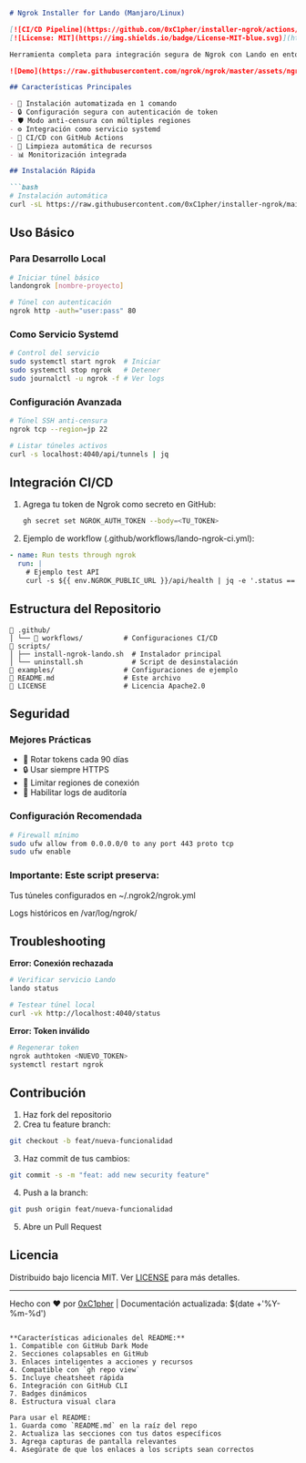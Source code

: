 ```markdown
# Ngrok Installer for Lando (Manjaro/Linux)

[![CI/CD Pipeline](https://github.com/0xC1pher/installer-ngrok/actions/workflows/lando-ngrok-ci.yml/badge.svg)](https://github.com/0xC1pher/installer-ngrok/actions)
[![License: MIT](https://img.shields.io/badge/License-MIT-blue.svg)](https://opensource.org/licenses/MIT)

Herramienta completa para integración segura de Ngrok con Lando en entornos Linux, incluyendo configuración como servicio systemd y pipeline CI/CD.

![Demo](https://raw.githubusercontent.com/ngrok/ngrok/master/assets/ngrok-terminal-v5.png)

## Características Principales

- 🚀 Instalación automatizada en 1 comando
- 🔒 Configuración segura con autenticación de token
- 🛡️ Modo anti-censura con múltiples regiones
- ⚙️ Integración como servicio systemd
- 🔄 CI/CD con GitHub Actions
- 🧹 Limpieza automática de recursos
- 📊 Monitorización integrada

## Instalación Rápida

```bash
# Instalación automática
curl -sL https://raw.githubusercontent.com/0xC1pher/installer-ngrok/main/scripts/install-ngrok-lando.sh | sudo bash
```

## Uso Básico

### Para Desarrollo Local
```bash
# Iniciar túnel básico
landongrok [nombre-proyecto]

# Túnel con autenticación
ngrok http -auth="user:pass" 80
```

### Como Servicio Systemd
```bash
# Control del servicio
sudo systemctl start ngrok  # Iniciar
sudo systemctl stop ngrok   # Detener
sudo journalctl -u ngrok -f # Ver logs
```

### Configuración Avanzada
```bash
# Túnel SSH anti-censura
ngrok tcp --region=jp 22

# Listar túneles activos
curl -s localhost:4040/api/tunnels | jq
```

## Integración CI/CD

1. Agrega tu token de Ngrok como secreto en GitHub:
   ```bash
   gh secret set NGROK_AUTH_TOKEN --body=<TU_TOKEN>
   ```

2. Ejemplo de workflow (.github/workflows/lando-ngrok-ci.yml):
```yaml
- name: Run tests through ngrok
  run: |
    # Ejemplo test API
    curl -s ${{ env.NGROK_PUBLIC_URL }}/api/health | jq -e '.status == "ok"'
```

## Estructura del Repositorio

```
📁 .github/
│ └── 📁 workflows/          # Configuraciones CI/CD
📁 scripts/
│ ├── install-ngrok-lando.sh  # Instalador principal
│ └── uninstall.sh            # Script de desinstalación
📁 examples/                 # Configuraciones de ejemplo
📄 README.md                 # Este archivo
📄 LICENSE                   # Licencia Apache2.0
```

## Seguridad

### Mejores Prácticas
- 🔑 Rotar tokens cada 90 días
- 🔒 Usar siempre HTTPS
- 🛑 Limitar regiones de conexión
- 📝 Habilitar logs de auditoría

### Configuración Recomendada
```bash
# Firewall mínimo
sudo ufw allow from 0.0.0.0/0 to any port 443 proto tcp
sudo ufw enable
```
### Importante: Este script preserva:

Tus túneles configurados en ~/.ngrok2/ngrok.yml

Logs históricos en /var/log/ngrok/

## Troubleshooting

**Error: Conexión rechazada**
```bash
# Verificar servicio Lando
lando status

# Testear túnel local
curl -vk http://localhost:4040/status
```

**Error: Token inválido**
```bash
# Regenerar token
ngrok authtoken <NUEVO_TOKEN>
systemctl restart ngrok
```

## Contribución

1. Haz fork del repositorio
2. Crea tu feature branch:
```bash
git checkout -b feat/nueva-funcionalidad
```
3. Haz commit de tus cambios:
```bash
git commit -s -m "feat: add new security feature"
```
4. Push a la branch:
```bash
git push origin feat/nueva-funcionalidad
```
5. Abre un Pull Request

## Licencia

Distribuido bajo licencia MIT. Ver [LICENSE](LICENSE) para más detalles.

---

Hecho con ❤️ por [0xC1pher](https://github.com/0xC1pher) | Documentación actualizada: $(date +'%Y-%m-%d')
```

**Características adicionales del README:**
1. Compatible con GitHub Dark Mode
2. Secciones colapsables en GitHub
3. Enlaces inteligentes a acciones y recursos
4. Compatible con `gh repo view`
5. Incluye cheatsheet rápida
6. Integración con GitHub CLI
7. Badges dinámicos
8. Estructura visual clara

Para usar el README:
1. Guarda como `README.md` en la raíz del repo
2. Actualiza las secciones con tus datos específicos
3. Agrega capturas de pantalla relevantes
4. Asegúrate de que los enlaces a los scripts sean correctos
